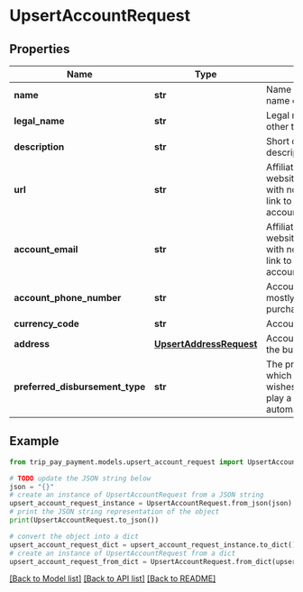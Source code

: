 # UpsertAccountRequest


## Properties

Name | Type | Description | Notes
------------ | ------------- | ------------- | -------------
**name** | **str** | Name of company / full name of person | 
**legal_name** | **str** | Legal name of entity if other than name | [optional] 
**description** | **str** | Short company / person description. | 
**url** | **str** | AffiliateAccountLightweight website. If private person with no personal website, link to main social network account. | 
**account_email** | **str** | AffiliateAccountLightweight website. If private person with no personal website, link to main social network account. | 
**account_phone_number** | **str** | Account phone number is mostly used for KYC purchases | [optional] 
**currency_code** | **str** | Account&#39;s main currency. | 
**address** | [**UpsertAddressRequest**](UpsertAddressRequest.md) | Account address. Usually the business address | 
**preferred_disbursement_type** | **str** | The preferred method which the account holder wishes to be paid. This will play a role if we choose to automate the payout flow. | [optional] [default to 'BANK_TRANSFER']

## Example

```python
from trip_pay_payment.models.upsert_account_request import UpsertAccountRequest

# TODO update the JSON string below
json = "{}"
# create an instance of UpsertAccountRequest from a JSON string
upsert_account_request_instance = UpsertAccountRequest.from_json(json)
# print the JSON string representation of the object
print(UpsertAccountRequest.to_json())

# convert the object into a dict
upsert_account_request_dict = upsert_account_request_instance.to_dict()
# create an instance of UpsertAccountRequest from a dict
upsert_account_request_from_dict = UpsertAccountRequest.from_dict(upsert_account_request_dict)
```
[[Back to Model list]](../README.md#documentation-for-models) [[Back to API list]](../README.md#documentation-for-api-endpoints) [[Back to README]](../README.md)


